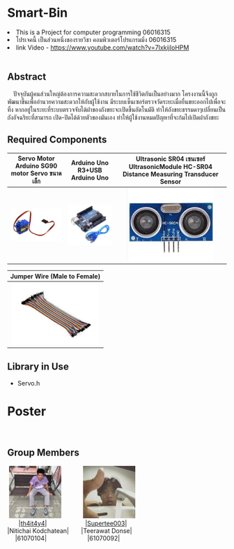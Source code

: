 # Smart-Bin
<li>This is a Project for computer programming 06016315</li>
<li>โปรเจคนี้ เป็นส่วนหนึ่งของรายวิชา คอมพิวเตอร์โปรแกรมมิ่ง 06016315</li>
<li>link Video - <a href="https://www.youtube.com/watch?v=7IxkijIoHPM">https://www.youtube.com/watch?v=7IxkijIoHPM</a><br><br></li>

## Abstract
&emsp;ปัจจุบันผู้คนส่วนใหญ่ต้องการความสะดวกสบายในการใช้ชีวิตกันเป็นอย่างมาก  โครงงานนี้จึงถูกพัฒนาขึ้นเพื่ออำนวยความสะดวกให้กับผู้ใช้งาน มีระบบเซ็นเซอร์ตรวจวัดระยะเมื่อยื่นขยะออกไปเพื่อจะทิ้ง หากอยู่ในระยะที่ระบบตรวจจับได้ฝาของถังขยะจะเปิดขึ้นอัตโนมัติ  ทำให้ถังขยะธรรมดาๆเปลี่ยนเป็นถังอัจฉริยะที่สามารถ 
เปิด-ปิดได้ด้วยตัวของมันเอง ทำให้ผู้ใช้งานหมดปัญหาที่จะก้มไปเปิดฝาถังขยะ

## Required Components
<table>
<thead>
<tr>
<th align="center">Servo Motor Arduino SG90 motor Servo ขนาดเล็ก</th>
<th align="center">Arduino Uno R3+USB Arduino Uno</th>
<th align="center">Ultrasonic SR04 เซนเซอร์ UltrasonicModule HC-SR04 Distance Measuring Transducer Sensor</th>
</tr>
</thead>
<tbody>
<tr>
<td align="center"><a align="center"><img src="picture/servo.jpg" width="200px" style="max-width:100%;"></a></td>
<td align="center"><a align="center"><img src="picture/arduino.jpg" width="200px" style="max-width:100%;"></a></td>
<td align="center"><a align="center"><img src="picture/sensor.jpg" width="200px" style="max-width:100%;"></a></td>
</tr>
</tbody>
</table>
<table>
<thead>
<tr>
<th align="center">Jumper Wire (Male to Female)</th>
</tr>
</thead>
<tbody>
<tr>
<td align="center"><a align="center"><img src="picture/saifai.jpg" width="200px" style="max-width:100%;"></a></td>
</tr>
</tbody>
</table>

## Library in Use
<ul>
<li>Servo.h</li>
</ul>

# Poster
<p><img src="" alt="" style="max-width:100%;"></p>

## Group Members
&nbsp;<img src="picture/nai.jpg" width="120px" height="120px">&emsp;&emsp;&emsp;&nbsp;&nbsp;<img src="picture/se.jpg" width="120px" height="120px"><br>
&emsp;&nbsp;&nbsp;&nbsp;|[th4it4y4](https://github.com/th4it4y4)|&emsp;&emsp;&emsp;&emsp;&emsp;&emsp;&nbsp;|[Supertee003](https://github.com/Supertee003)|<br>|Nitichai Kodchatean|&emsp;&emsp;|Teerawat Donse|<br>
&emsp;&nbsp;|61070104|&emsp;&emsp;&emsp;&emsp;&nbsp;&nbsp;&nbsp;&nbsp;&nbsp;&nbsp;&emsp;|61070092|
